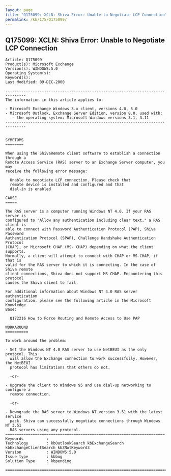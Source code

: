 ```yaml
---
layout: page
title: "Q175099: XCLN: Shiva Error: Unable to Negotiate LCP Connection"
permalink: /kb/175/Q175099/
---
```


## Q175099: XCLN: Shiva Error: Unable to Negotiate LCP Connection

	Article: Q175099
	Product(s): Microsoft Exchange
	Version(s): WINDOWS:5.0
	Operating System(s): 
	Keyword(s): 
	Last Modified: 09-DEC-2000
	
	-------------------------------------------------------------------------------
	The information in this article applies to:
	
	- Microsoft Exchange Windows 3.x client, versions 4.0, 5.0 
	- Microsoft Outlook, Exchange Server Edition, version 8.0, used with:
	   - the operating system: Microsoft Windows versions 3.1, 3.11 
	-------------------------------------------------------------------------------
	
	
	SYMPTOMS
	========
	
	When using the ShivaRemote client software to establish a connection through a
	Remote Access Service (RAS) server to an Exchange Server computer, you may
	receive the following error message:
	
	  Unable to negotiate LCP connection. Please check that
	  remote device is installed and configured and that
	  dial-in is enabled
	
	CAUSE
	=====
	
	The RAS server is a computer running Windows NT 4.0. If your RAS server is
	configured to "Allow any authentication including clear text," a RAS client is
	able to connect with Password Authentication Protocol (PAP), Shiva Password
	Authentication Protocol (SPAP), Challenge Handshake Authentication Protocol
	(CHAP), or Microsoft CHAP (MS- CHAP) depending on what the client supports.
	Normally, a client will attempt to connect with CHAP or MS-CHAP, if that is
	valid for the RAS server to which it is connecting. In the case of Shiva remote
	client connections, Shiva does not support MS-CHAP. Encountering this protocol
	causes the Shiva client to fail.
	
	For additional information about Windows NT 4.0 RAS server authentication
	configuration, please see the following article in the Microsoft Knowledge
	Base:
	
	  Q172216 How to Force Routing and Remote Access to Use PAP
	
	WORKAROUND
	==========
	
	To work around the problem:
	
	- Set the Windows NT 4.0 RAS server to use NetBEUI as the only protocol. This
	  will allow the Exchange connection to work successfully. However, the NetBEUI
	  protocol has limitations that others do not.
	
	  -or-
	
	- Upgrade the client to Windows 95 and use dial-up networking to configure a
	  remote connection.
	
	  -or-
	
	- Downgrade the RAS server to Windows NT version 3.51 with the latest service
	  pack. Shiva can successfully negotiate connections through Windows NT 3.51
	  RAS servers using any protocol.
	======================================================================
	Keywords          :  
	Technology        : kbOutlookSearch kbExchangeSearch kbExchangeClientSearch kbZNotKeyword3
	Version           : WINDOWS:5.0
	Issue type        : kbbug
	Solution Type     : kbpending
	
	=============================================================================
	
